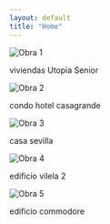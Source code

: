 ```yaml
---
layout: default
title: "Home"
---
```


<div class="obras-section">  
  <div class="obra">
    <img src="{{ '/assets/images/obra1.jpg' | relative_url }}" alt="Obra 1" />
    <p>viviendas Utopia Senior</p>
  </div>
  <div class="obra">
    <img src="{{ '/assets/images/obra2.jpg' | relative_url }}" alt="Obra 2" />
    <p>condo hotel casagrande</p>
  </div>
  <div class="obra">
    <img src="{{ '/assets/images/obra3.jpg' | relative_url }}" alt="Obra 3" />
    <p>casa sevilla</p>
  </div>
  <div class="obra">
    <img src="{{ '/assets/images/obra4.jpg' | relative_url }}" alt="Obra 4" />
    <p>edificio vilela 2</p>
  </div>
  <div class="obra">
    <img src="{{ '/assets/images/obra5.jpg' | relative_url }}" alt="Obra 5" />
    <p>edificio commodore</p>
  </div>
</div>
